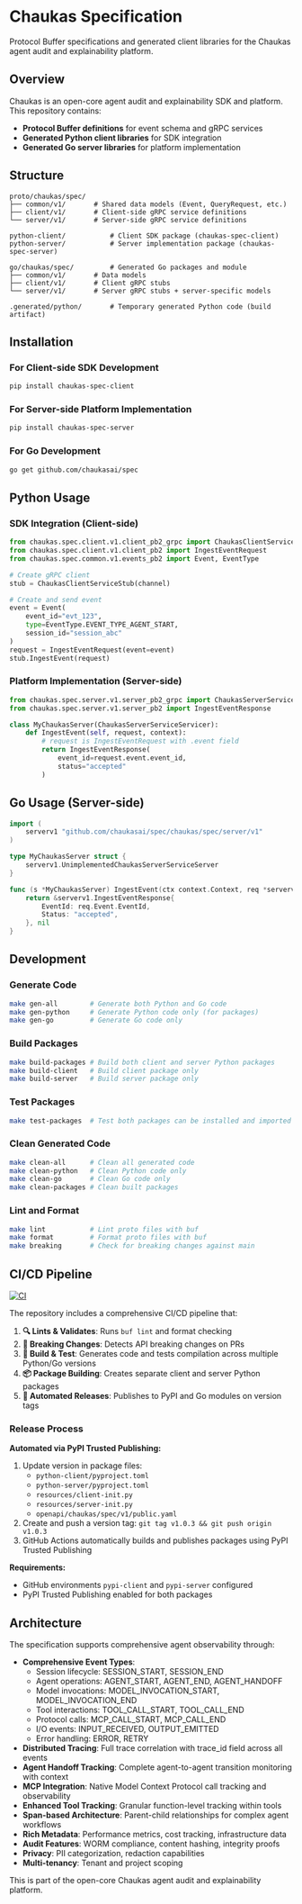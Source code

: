 # Chaukas Specification

Protocol Buffer specifications and generated client libraries for the Chaukas agent audit and explainability platform.

## Overview

Chaukas is an open-core agent audit and explainability SDK and platform. This repository contains:

- **Protocol Buffer definitions** for event schema and gRPC services
- **Generated Python client libraries** for SDK integration
- **Generated Go server libraries** for platform implementation

## Structure

```
proto/chaukas/spec/
├── common/v1/       # Shared data models (Event, QueryRequest, etc.)
├── client/v1/       # Client-side gRPC service definitions  
└── server/v1/       # Server-side gRPC service definitions

python-client/           # Client SDK package (chaukas-spec-client)
python-server/           # Server implementation package (chaukas-spec-server)

go/chaukas/spec/         # Generated Go packages and module
├── common/v1/       # Data models
├── client/v1/       # Client gRPC stubs
└── server/v1/       # Server gRPC stubs + server-specific models

.generated/python/       # Temporary generated Python code (build artifact)
```

## Installation

### For Client-side SDK Development
```bash
pip install chaukas-spec-client
```

### For Server-side Platform Implementation
```bash
pip install chaukas-spec-server
```

### For Go Development
```bash
go get github.com/chaukasai/spec
```

## Python Usage

### SDK Integration (Client-side)
```python
from chaukas.spec.client.v1.client_pb2_grpc import ChaukasClientServiceStub
from chaukas.spec.client.v1.client_pb2 import IngestEventRequest
from chaukas.spec.common.v1.events_pb2 import Event, EventType

# Create gRPC client
stub = ChaukasClientServiceStub(channel)

# Create and send event
event = Event(
    event_id="evt_123",
    type=EventType.EVENT_TYPE_AGENT_START,
    session_id="session_abc"
)
request = IngestEventRequest(event=event)
stub.IngestEvent(request)
```

### Platform Implementation (Server-side)
```python
from chaukas.spec.server.v1.server_pb2_grpc import ChaukasServerServiceServicer
from chaukas.spec.server.v1.server_pb2 import IngestEventResponse

class MyChaukasServer(ChaukasServerServiceServicer):
    def IngestEvent(self, request, context):
        # request is IngestEventRequest with .event field
        return IngestEventResponse(
            event_id=request.event.event_id,
            status="accepted"
        )
```

## Go Usage (Server-side)

```go
import (
    serverv1 "github.com/chaukasai/spec/chaukas/spec/server/v1"
)

type MyChaukasServer struct {
    serverv1.UnimplementedChaukasServerServiceServer
}

func (s *MyChaukasServer) IngestEvent(ctx context.Context, req *serverv1.IngestEventRequest) (*serverv1.IngestEventResponse, error) {
    return &serverv1.IngestEventResponse{
        EventId: req.Event.EventId,
        Status: "accepted",
    }, nil
}
```

## Development

### Generate Code
```bash
make gen-all        # Generate both Python and Go code
make gen-python     # Generate Python code only (for packages)
make gen-go         # Generate Go code only
```

### Build Packages
```bash
make build-packages # Build both client and server Python packages
make build-client   # Build client package only
make build-server   # Build server package only
```

### Test Packages
```bash
make test-packages  # Test both packages can be installed and imported
```

### Clean Generated Code
```bash
make clean-all      # Clean all generated code
make clean-python   # Clean Python code only
make clean-go       # Clean Go code only
make clean-packages # Clean built packages
```

### Lint and Format
```bash
make lint           # Lint proto files with buf
make format         # Format proto files with buf
make breaking       # Check for breaking changes against main
```

## CI/CD Pipeline

[![CI](https://github.com/chaukasai/spec/workflows/CI/badge.svg)](https://github.com/chaukasai/spec/actions)

The repository includes a comprehensive CI/CD pipeline that:

1. **🔍 Lints & Validates**: Runs `buf lint` and format checking
2. **🚨 Breaking Changes**: Detects API breaking changes on PRs
3. **🔨 Build & Test**: Generates code and tests compilation across multiple Python/Go versions
4. **📦 Package Building**: Creates separate client and server Python packages
5. **🚀 Automated Releases**: Publishes to PyPI and Go modules on version tags

### Release Process

**Automated via PyPI Trusted Publishing:**
1. Update version in package files:
   - `python-client/pyproject.toml`
   - `python-server/pyproject.toml` 
   - `resources/client-init.py`
   - `resources/server-init.py`
   - `openapi/chaukas/spec/v1/public.yaml`
2. Create and push a version tag: `git tag v1.0.3 && git push origin v1.0.3`
3. GitHub Actions automatically builds and publishes packages using PyPI Trusted Publishing

**Requirements:**
- GitHub environments `pypi-client` and `pypi-server` configured
- PyPI Trusted Publishing enabled for both packages

## Architecture

The specification supports comprehensive agent observability through:

- **Comprehensive Event Types**: 
  - Session lifecycle: SESSION_START, SESSION_END
  - Agent operations: AGENT_START, AGENT_END, AGENT_HANDOFF
  - Model invocations: MODEL_INVOCATION_START, MODEL_INVOCATION_END  
  - Tool interactions: TOOL_CALL_START, TOOL_CALL_END
  - Protocol calls: MCP_CALL_START, MCP_CALL_END
  - I/O events: INPUT_RECEIVED, OUTPUT_EMITTED
  - Error handling: ERROR, RETRY
- **Distributed Tracing**: Full trace correlation with trace_id field across all events
- **Agent Handoff Tracking**: Complete agent-to-agent transition monitoring with context
- **MCP Integration**: Native Model Context Protocol call tracking and observability
- **Enhanced Tool Tracking**: Granular function-level tracking within tools
- **Span-based Architecture**: Parent-child relationships for complex agent workflows
- **Rich Metadata**: Performance metrics, cost tracking, infrastructure data
- **Audit Features**: WORM compliance, content hashing, integrity proofs  
- **Privacy**: PII categorization, redaction capabilities
- **Multi-tenancy**: Tenant and project scoping

This is part of the open-core Chaukas agent audit and explainability platform.